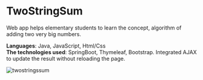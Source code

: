 # TwoStringSum
Web app helps elementary students to learn the concept, algorithm of adding two very big numbers.

**Languages**: Java, JavaScript, Html/Css <br />
**The technologies used**: SpringBoot, Thymeleaf, Bootstrap. Integrated AJAX to update the result without reloading the page.
 
![twostringssum](https://user-images.githubusercontent.com/31901141/42988708-3c070b14-8bc3-11e8-8641-14fc95848ade.png)


